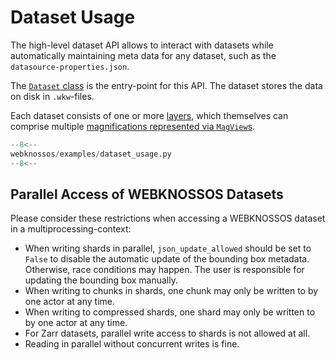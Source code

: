 # Dataset Usage

The high-level dataset API allows to interact with datasets while automatically maintaining meta data for any dataset,
such as the `datasource-properties.json`.

The [`Dataset` class](../../api/webknossos/dataset/dataset.md) is the entry-point for this API.
The dataset stores the data on disk in `.wkw`-files.

Each dataset consists of one or more [layers](../../api/webknossos/dataset/layer.md),
which themselves can comprise multiple [magnifications represented via `MagView`s](../../api/webknossos/dataset/magview.md).

```python
--8<--
webknossos/examples/dataset_usage.py
--8<--
```

## Parallel Access of WEBKNOSSOS Datasets

Please consider these restrictions when accessing a WEBKNOSSOS dataset in a multiprocessing-context:

 - When writing shards in parallel, `json_update_allowed` should be set to `False` to disable the automatic update of the bounding box metadata. Otherwise, race conditions may happen. The user is responsible for updating the bounding box manually.
 - When writing to chunks in shards, one chunk may only be written to by one actor at any time.
 - When writing to compressed shards, one shard may only be written to by one actor at any time.
 - For Zarr datasets, parallel write access to shards is not allowed at all.
 - Reading in parallel without concurrent writes is fine.
